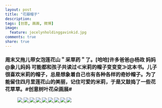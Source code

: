 ```yaml
---
layout: post
title: "花瓣帽子"
description: 
tags: [创意, 画画, 微博]
image:
  feature: jocelynholdinggavinkid.jpg
comments: true
share: true
---
```


### 周末又拖儿带女泡莲花山＂采草药＂了。[哈哈]许多爸爸@杨政 妈妈@象儿妈妈 可能都和孩子共读过≪米莉的帽子变变变≫这本书。儿子很喜欢米莉的帽子，总是想象着自己也有各种各样的奇妙帽子。为了能留住四月里莲花山的美丽，记住可爱的米莉，于是又鼓捣了一些花花草草。#创意树叶花朵画展# ###


<figure class="third">
  <a href="http://i.imgur.com/GRrseYt.jpg">
  <img src="http://i.imgur.com/GRrseYt.jpg">
  </a>
  <a href="http://i.imgur.com/jxvAF48.jpg">
  <img src="http://i.imgur.com/jxvAF48.jpg">
  </a>
  <a href="http://i.imgur.com/qd5kefs.jpg">
  <img src="http://i.imgur.com/qd5kefs.jpg">
  </a>
  <a href="http://i.imgur.com/70FHAv6.jpg">
  <img src="http://i.imgur.com/70FHAv6.jpg">
  </a>
  <a href="http://i.imgur.com/bnzgbfi.jpg">
  <img src="http://i.imgur.com/bnzgbfi.jpg">
  </a>
  <a href="http://i.imgur.com/xZ0F2TC.jpg">
  <img src="http://i.imgur.com/xZ0F2TC.jpg">
  </a>
  <a href="http://i.imgur.com/3XXKw46.jpg">
  <img src="http://i.imgur.com/3XXKw46.jpg">
  </a>
  <a href="http://i.imgur.com/QKw7Mmd.jpg">
  <img src="http://i.imgur.com/QKw7Mmd.jpg">
  </a>
  <a href="http://i.imgur.com/tKIlyhM.jpg">
  <img src="http://i.imgur.com/tKIlyhM.jpg">
  </a>
</figure>
